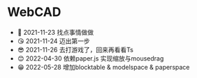 # WebCAD
- 🥳 2021-11-23 找点事情做做
- 😘 2021-11-24 迈出第一步
- 😎 2021-11-26 去打游戏了，回来再看看Ts
- 😊 2022-04-30 依赖paper.js 实现缩放与mousedrag
- 😁 2022-05-28 增加blocktable & modelspace & paperspace
